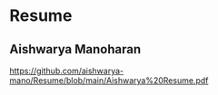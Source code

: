 # Resume

## Aishwarya Manoharan
https://github.com/aishwarya-mano/Resume/blob/main/Aishwarya%20Resume.pdf
